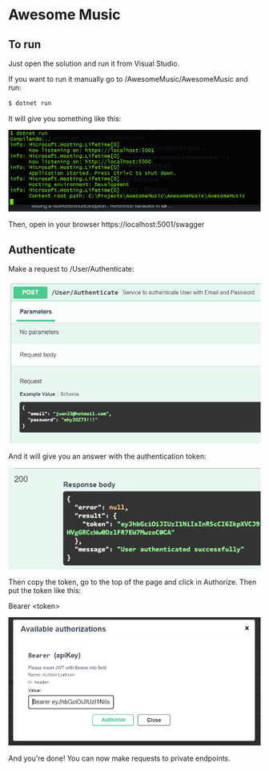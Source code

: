 # Awesome Music

## To run

Just open the solution and run it from Visual Studio.

If you want to run it manually go to /AwesomeMusic/AwesomeMusic and run:
```bash
$ dotnet run
```
It will give you something like this:

![run](https://github.com/jestra52/AwesomeMusic/blob/master/run.png)

Then, open in your browser https://localhost:5001/swagger

## Authenticate

Make a request to /User/Authenticate:

![run](https://github.com/jestra52/AwesomeMusic/blob/master/auth-body.png)

And it will give you an answer with the authentication token:

![run](https://github.com/jestra52/AwesomeMusic/blob/master/token.png)

Then copy the token, go to the top of the page and click in Authorize. Then put the token like this:

Bearer \<token\>

![run](https://github.com/jestra52/AwesomeMusic/blob/master/authorize.png)

And you're done! You can now make requests to private endpoints.

